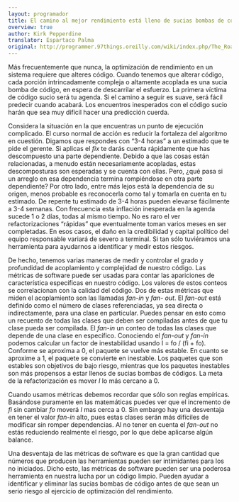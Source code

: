 ```yaml
---
layout: programador
title: El camino al mejor rendimiento está lleno de sucias bombas de código
overview: true
author: Kirk Pepperdine
translator: Espartaco Palma
original: http://programmer.97things.oreilly.com/wiki/index.php/The_Road_to_Performance_Is_Littered_with_Dirty_Code_Bombs
---
```


Más frecuentemente que nunca, la optimización de rendimiento en un
sistema requiere que alteres código. Cuando tenemos que alterar código,
cada porción intrincadamente compleja o altamente acoplada es una sucia
bomba de código, en espera de descarrilar el esfuerzo. La primera
víctima de código sucio será tu agenda. Si el camino a seguir es suave,
será fácil predecir cuando acabará. Los encuentros inesperados con el
código sucio harán que sea muy difícil hacer una predicción cuerda.

Considera la situación en la que encuentras un punto de ejecución
complicado. El curso normal de acción es reducir la fortaleza del
algoritmo en cuestión. Digamos que respondes con “3-4 horas” a un
estimado que te pide el gerente. Si aplicas el _fix_ te darás cuenta
rápidamente que has descompuesto una parte dependiente. Debido a que las
cosas están relacionadas, a menudo están necesariamente acopladas, estas
descomposturas son esperadas y se cuenta con ellas. Pero, ¿qué pasa si
un arreglo en esa dependencia termina rompiéndose en otra parte
dependiente? Por otro lado, entre más lejos está la dependencia de su
origen, menos probable es reconocerla como tal y tomarla en cuenta en tu
estimado. De repente tu estimado de 3-4 horas pueden elevarse fácilmente
a 3-4 semanas. Con frecuencia esta inflación inesperada en la agenda
sucede 1 o 2 días, todas al mismo tiempo. No es raro el ver
refactorizaciones “rápidas” que eventualmente toman varios meses en ser
completadas. En esos casos, el daño en la credibilidad y capital
político del equipo responsable variará de severo a terminal. Si tan
sólo tuviéramos una herramienta para ayudarnos a identificar y medir
estos riesgos.

De hecho, tenemos varias maneras de medir y controlar el grado y
profundidad de acoplamiento y complejidad de nuestro código. Las
métricas de software puede ser usadas para contar las apariciones de
característica específicas en nuestro código. Los valores de estos
conteos se correlacionan con la calidad del código. Dos de estas
métricas que miden el acoplamiento son las llamadas _fan-in_ y _fan-
out_. El _fan-out_ está definido como el número de clases referenciadas,
ya sea directa o indirectamente, para una clase en particular. Puedes
pensar en esto como un recuento de todas las clases que deben ser
compiladas antes de que tu clase pueda ser compilada. El _fan-in_ un
conteo de todas las clases que depende de una clase en específico.
Conociendo el _fan-out_ y _fan-in_ podemos calcular un factor de
inestabilidad usando I = fo / (fi + fo). Conforme se aproxima a 0, el
paquete se vuelve más estable. En cuanto se aproxime a 1, el paquete se
convierte en inestable. Los paquetes que son estables son objetivos de
bajo riesgo, mientras que los paquetes inestables son más propensos a
estar llenos de sucias bombas de códigos. La meta de la refactorización
es mover _I_ lo más cercano a 0.

Cuando usamos métricas debemos recordar que sólo son reglas empíricas.
Basándose puramente en las matemáticas puedes ver que el incremento de
_fi_ sin cambiar _fo_ moverá _I_ mas cerca a 0. Sin embargo hay una
desventaja en tener el valor _fan-in_ alto, pues estas clases serán más
difíciles de modificar sin romper dependencias. Al no tener en cuenta el
_fan-out_ no estás reduciendo realmente el riesgo, por lo que debe
aplicarse algún balance.

Una desventaja de las métricas de software es que la gran cantidad que
números que producen las herramientas pueden ser intimidantes para los
no iniciados. Dicho esto, las métricas de software pueden ser una
poderosa herramienta en nuestra lucha por un código limpio. Pueden
ayudar a identificar y eliminar las sucias bombas de código antes de que
sean un serio riesgo al ejercicio de optimización del rendimiento.

